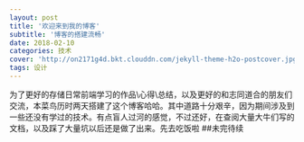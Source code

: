 ```yaml
---
layout: post
title: '欢迎来到我的博客'
subtitle: '博客的搭建流畅'
date: 2018-02-10
categories: 技术
cover: 'http://on2171g4d.bkt.clouddn.com/jekyll-theme-h2o-postcover.jpg'
tags: 设计
---
```

为了更好的存储日常前端学习的作品\心得\总结，以及更好的和志同道合的朋友们交流，本菜鸟历时两天搭建了这个博客哈哈。其中道路十分艰辛，因为期间涉及到一些还没有学过的技术。有点盲人过河的感觉，不过还好，在查阅大量大牛们写的文档，以及踩了大量坑以后还是做了出来。先去吃饭啦
##未完待续